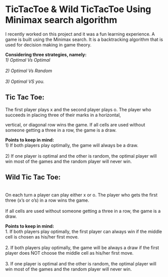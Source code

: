 # TicTacToe & Wild TicTacToe Using Minimax search algorithm
<body> 
  I recently worked on this project and it was a fun learning experience. A game is built using the Minimax search. It is a backtracking algorithm that is used for decision making in game theory.
  
  
  
  <b>Considering three strategies, namely: </b>
  <br><em>1) Optimal Vs Optimal</em></br>
  <br><em>2) Optimal Vs Random</em></br>
  <br><em>3) Optimal VS you.</em></br>
  
  <h2>
  Tic Tac Toe:
  </h2>
  
  The first player plays x and the second player plays o. The player who succeeds in placing three of their marks in a horizontal,
  
  vertical, or diagonal row wins the game. If all cells are used without someone getting a three in a row, the game is a draw.
  
  <b>Points to keep in mind:</b>
  <br>1) If both players play optimally, the game will always be a draw.</br>
  <br>2) If one player is optimal and the other is random, the optimal player will win most of the games and the random player will never win. </br>
  
  <h2> 
  Wild Tic Tac Toe:
  </h2> 
  
<br> On each turn a player can play either x or o. The player who gets the first three (x’s or o’s) in a row wins the game. </br> 
<br> If all cells are used without someone getting a three in a row, the game is a draw.</br> 

<b>Points to keep in mind:</b>
<br> 1. If both players play optimally, the first player can always win if the middle cell is chosen as his/her first move. </br>
<br> 2. If both players play optimally, the game will be always a draw if the first player does NOT choose the middle cell as his/her first move. </br>
<br> 3. If one player is optimal and the other is random, the optimal player will win most of the games and the random player will never win. </br>

</body>
